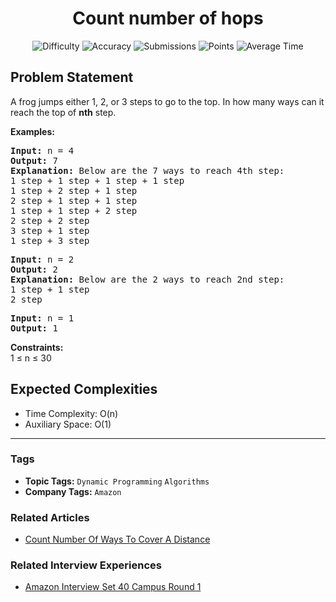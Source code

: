 <h1 align="center">Count number of hops</h1>

<p align="center">
  <img alt="Difficulty" title="Difficulty" src="https://custom-icon-badges.demolab.com/badge/Difficulty: Easy-1F222E?style=for-the-badge&logoColor=white&logo=fire"/>
  <img alt="Accuracy" title="Accuracy" src="https://custom-icon-badges.demolab.com/badge/Accuracy: 43.93%25-1F222E?style=for-the-badge&logoColor=white&logo=target"/>
  <img alt="Submissions" title="Submissions" src="https://custom-icon-badges.demolab.com/badge/Submissions: 156K+-1F222E?style=for-the-badge&logoColor=white&logo=repo"/>
  <img alt="Points" title="Points" src="https://custom-icon-badges.demolab.com/badge/Points: 2-1F222E?style=for-the-badge&logoColor=white&logo=award"/>
  <img alt="Average Time" title="Average Time" src="https://custom-icon-badges.demolab.com/badge/Average%20Time: N/A-1F222E?style=for-the-badge&logoColor=white&logo=clock"/>
</p>

## Problem Statement

A frog jumps either 1, 2, or 3 steps to go to the top. In how many ways can it reach the top of <b>nth</b> step.

<b>Examples:</b>

<pre><b>Input: </b>n = 4
<b>Output: </b>7<b>
Explanation: </b>Below are the 7 ways to reach 4th step:
1 step + 1 step + 1 step + 1 step
1 step + 2 step + 1 step
2 step + 1 step + 1 step
1 step + 1 step + 2 step
2 step + 2 step
3 step + 1 step
1 step + 3 step<br></pre>

<pre><b>Input: </b>n = 2
<b>Output: </b>2<b>
Explanation: </b>Below are the 2 ways to reach 2nd step:
1 step + 1 step 
2 step </pre>

<pre><b>Input: </b>n = 1
<b>Output: </b>1</pre>

<b>Constraints:</b><br>1 ≤ n ≤ 30

## Expected Complexities
- Time Complexity: O(n)
- Auxiliary Space: O(1)

<hr>

### Tags
- **Topic Tags:** `Dynamic Programming` `Algorithms`
- **Company Tags:** `Amazon`

### Related Articles
- [Count Number Of Ways To Cover A Distance](https://www.geeksforgeeks.org/count-number-of-ways-to-cover-a-distance/)

### Related Interview Experiences
- [Amazon Interview Set 40 Campus Round 1](https://www.geeksforgeeks.org/amazon-interview-set-40-campus-round-1/)
